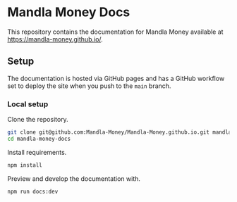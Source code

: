 # Mandla Money Docs

This repository contains the documentation for Mandla Money available at https://mandla-money.github.io/.

## Setup

The documentation is hosted via GitHub pages and has a GitHub workflow set to deploy the site when you push to the `main` branch.

### Local setup

Clone the repository.

```bash
git clone git@github.com:Mandla-Money/Mandla-Money.github.io.git mandla-money-docs
cd mandla-money-docs
```

Install requirements.

```bash
npm install
```

Preview and develop the documentation with.

```bash
npm run docs:dev
```
